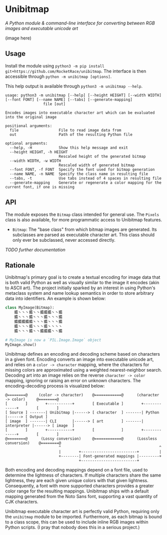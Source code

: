 # Unibitmap

*A Python module & command-line interface for converting between RGB images and executable unicode art*

(image here)

## Usage

Install the module using `python3 -m pip install git+https://github.com/RocketRace/unibitmap`. The interface is then accessible through `python -m unibitmap [options]`.

This help output is available through `python3 -m unibitmap --help`.

```
usage: python3 -m unibitmap [--help] [--height HEIGHT] [--width WIDTH] [--font FONT] [--name NAME] [--tabs] [--generate-mapping]
                 file [out]

Encodes images into executable character art which can be evaluated into the original image

positional arguments:
  file                  File to read image data from
  out                   Path of the resulting Python file

optional arguments:
  --help, -H            Show this help message and exit
  --height HEIGHT, -h HEIGHT
                        Rescaled height of the generated bitmap
  --width WIDTH, -w WIDTH
                        Rescaled width of generated bitmap
  --font FONT, -f FONT  Specify the font used for bitmap generation
  --name NAME, -n NAME  Specify the class name in resulting file
  --tabs, -t            Use tabs instead of 4 spaces in resulting file
  --generate-mapping    Generate or regenerate a color mapping for the current font, if one is missing
```

## API

The module exposes the `Bitmap` class intended for general use.
The `Pixels` class is also available, for more programmatic access to Unibitmap features.

* `Bitmap`: The "base class" from which bitmap images are generated. Its subclasses are parsed as executable character art. This class should only ever be subclassed, never accessed directly.

*TODO further documentation*

## Rationale

Unibitmap's primary goal is to create a textual encoding for image data that is both valid Python as well as visually similar to the image it encodes (akin to ASCII art). The project initially sparked by an interest in using Python's metaclass system and name lookup semantics in order to store arbitrary data into identifiers. An example is shown below:

```py
class MyImage(Bitmap):
    攟丶丶丶攟丶丶攟攟攟丶丶攟
    攟丶丶丶攟丶丶丶攟丶丶丶攟
    攟攟攟攟攟丶丶丶攟丶丶丶攟
    攟丶丶丶攟丶丶丶攟丶丶丶丶
    攟丶丶丶攟丶丶攟攟攟丶丶攟

# MyImage is now a `PIL.Image.Image` object
MyImage.show()
```

Unibitmap defines an encoding and decoding scheme based on characters in a given font. Encoding converts an image into executable unicode art, and relies on a `color -> character` mapping, where the characters for missing colors are approximated using a weighted nearest-neighbor search. Decoding art into an image relies on the reverse `character -> color` mapping, ignoring or raising an error on unknown characters. The encoding-decoding process is visualized below:

```
@========@     (color -> character)    @============@      (character -> color)     @========@
[        ]        +-----------+        [ Executable ]        +-------------+        [        ]
[ Source ] -------| Unibitmap |------> [ character  ] -------| Python      |------> [ Output ]
[ image  ] -------| CLI       |------> [ art        ] -------| interpreter |------> [ image  ]
[        ]        +-----------+        [            ]        +-------------+        [        ]
@========@      (Lossy conversion)     @============@      (Lossless conversion)    @========@
                        ^                                            ^
                        |        +-------------------------+         |
                        +--------| Font-generated mappings |---------+
                                 +-------------------------+
```

Both encoding and decoding mappings depend on a font file, used to determine the lightness of characters. If multiple characters share the same lightness, they are each given unique colors with that given lightness. Consequently, a font with more supported characters provides a greater color range for the resulting mappings. Unibitmap ships with a default mapping generated from the Noto Sans font, supporting a vast quantity of CJK characters.

Unibitmap executable character art is perfectly valid Python, requiring only the `unibitmap` module to be imported. Furthermore, as each bitmap is bound to a class scope, this can be used to include inline RGB images within Python scripts. (I pray that nobody does this in a serious project.) 

